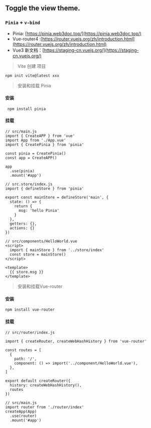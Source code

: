 ## Toggle the view theme.
### `Pinia` + `v-bind`
- Pinia: [https://pinia.web3doc.top/](https://pinia.web3doc.top/)
- Vue-router4 :[https://router.vuejs.org/zh/introduction.html](https://router.vuejs.org/zh/introduction.html)
- Vue3 新文档：[https://staging-cn.vuejs.org/](https://staging-cn.vuejs.org/)

> Vite 创建 项目

`npm init vite@latest xxx`

> 安装和挂载 Pinia
#### 安装
```
 npm install pinia
```
#### 挂载
```
// src/main.js
import { CreateAPP } from 'vue'
import App from './App.vue'
import { CreatePinia } from 'pinia'

const pinia = CreatePinia()
const app = CreateAPP()

app
  .use(pinia)
  .mount('#app')
```
```
// src.store/index.js
import { defineStore } from 'pinia'

export const mainStore = defineStore('main', {
  state: () => {
    return {
      msg: 'hello Pinia'
    }
  },
  getters: {},
  actions: {}
})
```
```
// src/components/HelloWorld.vue
<script>
  import { mainStore } from '../store/index'
  const store = mainStore()
</script>

<template>
  {{ store.msg }}
</template>
```

> 安装和挂载Vue-router

#### 安装
`npm install vue-router`

#### 挂载
```
// src/router/index.js

import { createRouter, createWebHashHistory } from 'vue-router'

const routes = [
  {
    path: '/',
    component: () => import('../component/HelloWorld.vue'),
  },
]

export default createRouter({
  history: createWebHashHistory(),
  routes
})

```

```
// src/main.js
import router from './router/index'
createApp(App)
  .use(router)
  .mount('#app')

```

